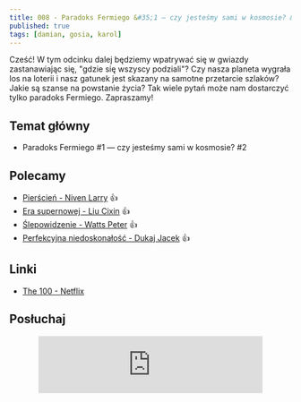```yaml
---
title: 008 - Paradoks Fermiego &#35;1 — czy jesteśmy sami w kosmosie? &#35;2
published: true
tags: [damian, gosia, karol]
---
```


Cześć! W tym odcinku dalej będziemy wpatrywać się w gwiazdy zastanawiając się, "gdzie się wszyscy podziali"? Czy nasza planeta wygrała los na loterii i nasz gatunek jest skazany na samotne przetarcie szlaków? Jakie są szanse na powstanie życia? Tak wiele pytań może nam dostarczyć tylko paradoks Fermiego. Zapraszamy!

<!--end_excerpt-->


## [](#header-2)Temat główny

* Paradoks Fermiego &#35;1 — czy jesteśmy sami w kosmosie? &#35;2


## [](#header-2)Polecamy 

* [Pierścień - Niven Larry](http://selkar.pl/aff/rozmowkitechnologiczne/pierscien-2) :thumbsup:
* [Era supernowej - Liu Cixin](http://selkar.pl/aff/rozmowkitechnologiczne/era-supernowej) :thumbsup:
* [Ślepowidzenie - Watts Peter](http://selkar.pl/aff/rozmowkitechnologiczne/audiobook-slepowidzenie) :thumbsup:
* [Perfekcyjna niedoskonałość - Dukaj Jacek](http://selkar.pl/aff/rozmowkitechnologiczne/perfekcyjna-niedoskonalosc-2) :thumbsup:

## [](#header-2)Linki

* [The 100 - Netflix](https://www.netflix.com/title/70283264)

## [](#header-2)Posłuchaj

<p align="center">
<iframe src="https://anchor.fm/damian-melniczuk/embed/episodes/Projekt-SETI--czy-jestemy-sami-w-kosmosie--1-ecqqhb" height="102px" width="400px" frameborder="0" scrolling="no"></iframe>
</p>